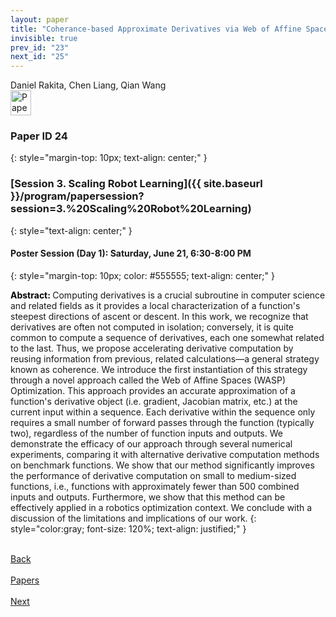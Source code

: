 ```yaml
---
layout: paper
title: "Coherance-based Approximate Derivatives via Web of Affine Spaces Optimization"
invisible: true
prev_id: "23"
next_id: "25"
---
```

<div class="paper-authors">
  <div class="paper-author-box">
    <div class="paper-author-name">Daniel Rakita, Chen Liang, Qian Wang</div>
    <div class="paper-author-uni"></div>
  </div>
</div>

<div class="paper-pdf">
  <div>
    <a href="https://www.roboticsproceedings.org/rss21/p024.pdf" title="Download PDF" target="_blank">
      <img src="{{ site.baseurl }}/images/paper_link_cardinal_red.png" alt="Paper PDF" width="33" height="40" />
    </a>
  </div>
</div>

### Paper ID 24
{: style="margin-top: 10px; text-align: center;" }

### [Session 3. Scaling Robot Learning]({{ site.baseurl }}/program/papersession?session=3.%20Scaling%20Robot%20Learning)
{: style="text-align: center;" }

#### Poster Session (Day 1): Saturday, June 21, 6:30-8:00 PM
{: style="margin-top: 10px; color: #555555; text-align: center;" }

<b style="color: black;">Abstract: </b>Computing derivatives is a crucial subroutine in computer science and related fields as it provides a local characterization of a function's steepest directions of ascent or descent.  In this work, we recognize that derivatives are often not computed in isolation; conversely, it is quite common to compute a sequence of derivatives, each one somewhat related to the last.  Thus, we propose accelerating derivative computation by reusing information from previous, related calculations—a general strategy known as coherence.  We introduce the first instantiation of this strategy through a novel approach called the Web of Affine Spaces (WASP) Optimization.  This approach provides an accurate approximation of a function's derivative object (i.e. gradient, Jacobian matrix, etc.) at the current input within a sequence.  Each derivative within the sequence only requires a small number of forward passes through the function (typically two), regardless of the number of function inputs and outputs.  We demonstrate the efficacy of our approach through several numerical experiments, comparing it with alternative derivative computation methods on benchmark functions.  We show that our method significantly improves the performance of derivative computation on small to medium-sized functions, i.e., functions with approximately fewer than 500 combined inputs and outputs.  Furthermore, we show that this method can be effectively applied in a robotics optimization context. We conclude with a discussion of the limitations and implications of our work.
{: style="color:gray; font-size: 120%; text-align: justified;" }

<div class="paper-menu">
  <div class="paper-menu-inner">
    <a href="{{ site.baseurl }}/program/papers/23/" title="Previous Paper">
            <div class="paper-menu-icon">
                <i class="fa fa-chevron-left"></i><br>
                <span class="paper-menu-label">Back</span>
            </div>
        </a>
    <a href="{{ site.baseurl }}/program/papers" title="All Papers">
      <div class="paper-menu-icon">
        <i class="fa fa-list"></i><br>
        <span class="paper-menu-label">Papers</span>
      </div>
    </a>
    <a href="{{ site.baseurl }}/program/papers/25/" title="Next Paper">
            <div class="paper-menu-icon">
                <i class="fa fa-chevron-right"></i><br>
                <span class="paper-menu-label">Next</span>
            </div>
        </a>
  </div>
</div>
